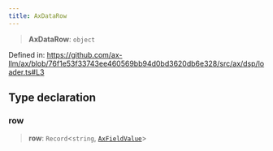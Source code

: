 ```yaml
---
title: AxDataRow
---
```


> **AxDataRow**: `object`

Defined in: https://github.com/ax-llm/ax/blob/76f1e53f33743ee460569bb94d0bd3620db6e328/src/ax/dsp/loader.ts#L3

## Type declaration

<a id="row"></a>

### row

> **row**: `Record`\<`string`, [`AxFieldValue`](/api/#03-apidocs/typealiasaxfieldvalue)\>
